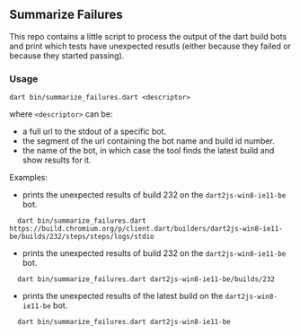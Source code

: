 ## Summarize Failures

This repo contains a little script to process the output of the dart build bots
and print which tests have unexpected resutls (either because they failed or
because they started passing).

### Usage
```
dart bin/summarize_failures.dart <descriptor>
```

where `<descriptor>` can be:
  - a full url to the stdout of a specific bot.
  - the segment of the url containing the bot name and build id number.
  - the name of the bot, in which case the tool finds the latest build and show
    results for it.

Examples:

  - prints the unexpected results of build 232 on the `dart2js-win8-ie11-be`
    bot.
```
  dart bin/summarize_failures.dart https://build.chromium.org/p/client.dart/builders/dart2js-win8-ie11-be/builds/232/steps/steps/logs/stdio
```
  - prints the unexpected results of build 232 on the `dart2js-win8-ie11-be`
    bot.

```
  dart bin/summarize_failures.dart dart2js-win8-ie11-be/builds/232
```
  - prints the unexpected results of the latest build on the
    `dart2js-win8-ie11-be` bot.
```
  dart bin/summarize_failures.dart dart2js-win8-ie11-be
```
